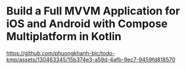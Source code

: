 # Build a Full MVVM Application for iOS and Android with Compose Multiplatform in Kotlin

https://github.com/phuongkhanh-bic/todo-kmp/assets/130463345/15b374e3-a59d-4afb-9ec7-9459fd818570

